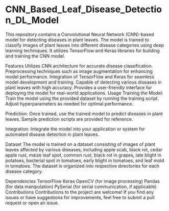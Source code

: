 # CNN_Based_Leaf_Disease_Detection_DL_Model
This repository contains a Convolutional Neural Network (CNN)-based model for detecting diseases in plant leaves. The model is trained to classify images of plant leaves into different disease categories using deep learning techniques. It utilizes TensorFlow and Keras libraries for building and training the CNN model.  

Features
Utilizes CNN architecture for accurate disease classification.
Preprocessing techniques such as image augmentation for enhancing model performance.
Integration of TensorFlow and Keras for seamless model development and training.
Capable of detecting various diseases in plant leaves with high accuracy.
Provides a user-friendly interface for deploying the model for real-world applications.
Usage
Training the Model: Train the model using the provided dataset by running the training script. Adjust hyperparameters as needed for optimal performance.

Prediction: Once trained, use the trained model to predict diseases in plant leaves. Sample prediction scripts are provided for reference.

Integration: Integrate the model into your application or system for automated disease detection in plant leaves.

Dataset
The model is trained on a dataset consisting of images of plant leaves affected by various diseases, including apple scab, black rot, cedar apple rust, maize leaf spot, common rust, black rot in grapes, late blight in potatoes, bacterial spot in tomatoes, early blight in tomatoes, and leaf mold in tomatoes. The dataset is organized into respective directories for each disease category.

Dependencies
TensorFlow
Keras
OpenCV (for image processing)
Pandas (for data manipulation)
PySerial (for serial communication, if applicable)
Contributions
Contributions to the project are welcome! If you find any issues or have suggestions for improvements, feel free to submit a pull request or open an issue.

